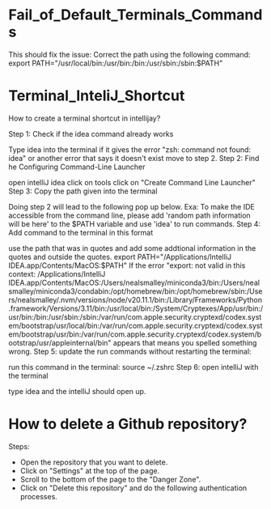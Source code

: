# Fail_of_Default_Terminals_Commands
This should fix the issue:
Correct the path using the following command:
export PATH="/usr/local/bin:/usr/bin:/bin:/usr/sbin:/sbin:$PATH"

# Terminal_InteliJ_Shortcut
How to create a terminal shortcut in intellijay?

Step 1: Check if the idea command already works

Type idea into the terminal
if it gives the error "zsh: command not found: idea" or another error that says it doesn't exist move to step 2.
Step 2: Find he Configuring Command-Line Launcher

open intelliJ idea
click on tools
click on "Create Command Line Launcher"
Step 3: Copy the path given into the terminal

Doing step 2 will lead to the following pop up below. Exa: To make the IDE accessible from the command line, please add 'random path information will be here' to the $PATH variable and use 'idea' to run commands.
Step 4: Add command to the terminal in this format

use the path that was in quotes and add some addtional information in the quotes and outside the quotes. export PATH="/Applications/IntelliJ IDEA.app/Contents/MacOS:$PATH"
If the error "export: not valid in this context: /Applications/IntelliJ IDEA.app/Contents/MacOS:/Users/nealsmalley/miniconda3/bin:/Users/nealsmalley/miniconda3/condabin:/opt/homebrew/bin:/opt/homebrew/sbin:/Users/nealsmalley/.nvm/versions/node/v20.11.1/bin:/Library/Frameworks/Python.framework/Versions/3.11/bin:/usr/local/bin:/System/Cryptexes/App/usr/bin:/usr/bin:/bin:/usr/sbin:/sbin:/var/run/com.apple.security.cryptexd/codex.system/bootstrap/usr/local/bin:/var/run/com.apple.security.cryptexd/codex.system/bootstrap/usr/bin:/var/run/com.apple.security.cryptexd/codex.system/bootstrap/usr/appleinternal/bin" appears that means you spelled something wrong.
Step 5: update the run commands without restarting the terminal:

run this command in the terminal: source ~/.zshrc
Step 6: open intelliJ with the terminal

type idea and the intelliJ should open up.


# How to delete a Github repository?
Steps:
- Open the repository that you want to delete.
- Click on "Settings" at the top of the page.
- Scroll to the bottom of the page to the "Danger Zone".
- Click on "Delete this repository" and do the following authentication processes.



